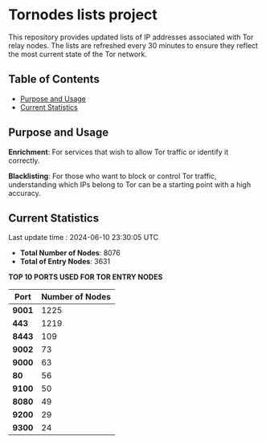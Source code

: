 # Tornodes lists project

This repository provides updated lists of IP addresses associated with Tor relay nodes. The lists are refreshed every 30 minutes to ensure they reflect the most current state of the Tor network.

## Table of Contents

- [Purpose and Usage](#purpose-and-usage)
- [Current Statistics](#current-statistics)


## Purpose and Usage

**Enrichment**: For services that wish to allow Tor traffic or identify it correctly.

**Blacklisting**: For those who want to block or control Tor traffic, understanding which IPs belong to Tor can be a starting point with a high accuracy.

## Current Statistics

Last update time : 2024-06-10 23:30:05 UTC

- **Total Number of Nodes**: 8076
- **Total of Entry Nodes**: 3631

**TOP 10 PORTS USED FOR TOR ENTRY NODES**

| **Port** | **Number of Nodes** |
|------|-----------------|
| **9001**   | 1225  |
| **443**   | 1219  |
| **8443**   | 109  |
| **9002**   | 73  |
| **9000**   | 63  |
| **80**   | 56  |
| **9100**   | 50  |
| **8080**   | 49  |
| **9200**   | 29  |
| **9300**   | 24  |


